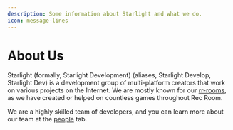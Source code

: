 ```yaml
---
description: Some information about Starlight and what we do.
icon: message-lines
---
```


# About Us

Starlight (formally, Starlight Development) (aliases, Starlight Develop, Starlight Dev) is a development group of multi-platform creators that work on various projects on the Internet. We are mostly known for our [rr-rooms](../../creations/rr-rooms/ "mention"), as we have created or helped on countless games throughout Rec Room.



We are a highly skilled team of developers, and you can learn more about our team at the [people](../../people/ "mention") tab.
